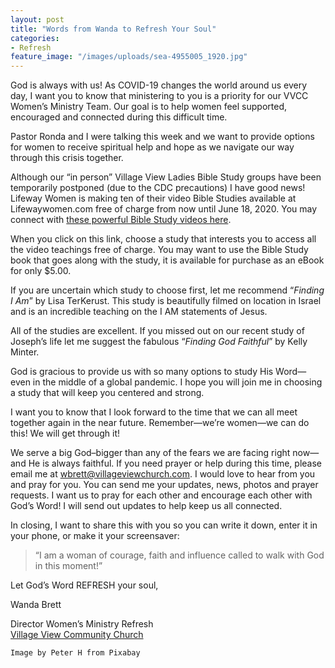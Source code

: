 ```yaml
---
layout: post
title: "Words from Wanda to Refresh Your Soul"
categories:
- Refresh
feature_image: "/images/uploads/sea-4955005_1920.jpg"
---
```


God is always with us! As COVID-19 changes the world around us every day, I want you to know that ministering to you is a priority for our VVCC Women’s Ministry Team. Our goal is to help women feel supported, encouraged and connected during this difficult time.

Pastor Ronda and I were talking this week and we want to provide options for women to receive spiritual help and hope as we navigate our way through this crisis together.

Although our “in person” Village View Ladies Bible Study groups have been temporarily postponed (due to the CDC precautions) I have good news! Lifeway Women is making ten of their video Bible Studies available at Lifewaywomen.com free of charge from now until June 18, 2020\. You may connect with [these powerful Bible Study videos here](https://lifewaywomen.com/2020/03/20/free-online-bible-studies-and-5-ebooks-to-stay-in-the-word/).

When you click on this link, choose a study that interests you to access all the video teachings free of charge. You may want to use the Bible Study book that goes along with the study, it is available for purchase as an eBook for only $5.00. 

If you are uncertain which study to choose first, let me recommend “_Finding I Am_” by Lisa TerKerust. This study is beautifully filmed on location in Israel and is an incredible teaching on the I AM statements of Jesus. 

All of the studies are excellent. If you missed out on our recent study of Joseph’s life let me suggest the fabulous “_Finding God Faithful_” by Kelly Minter.

God is gracious to provide us with so many options to study His Word— even in the middle of a global pandemic. I hope you will join me in choosing a study that will keep you centered and strong.

I want you to know that I look forward to the time that we can all meet together again in the near future. Remember—we’re women—we can do this! We will get through it!

We serve a big God–bigger than any of the fears we are facing right now—and He is always faithful. If you need prayer or help during this time, please email me at [wbrett@villageviewchurch.com](mailto:wbrett@villageviewchurch.com). I would love to hear from you and pray for you. You can send me your updates, news, photos and prayer requests. I want us to pray for each other and encourage each other with God’s Word! I will send out updates to help keep us all connected.

In closing, I want to share this with you so you can write it down, enter it in your phone, or make it your screensaver:

>“I am a woman of courage, faith and influence called to walk with God in this moment!”

Let God’s Word REFRESH your soul,

Wanda Brett  

Director Women’s Ministry
Refresh  
[Village View Community Church](https://www.villageviewchurch.com/)    


`Image by Peter H from Pixabay `
